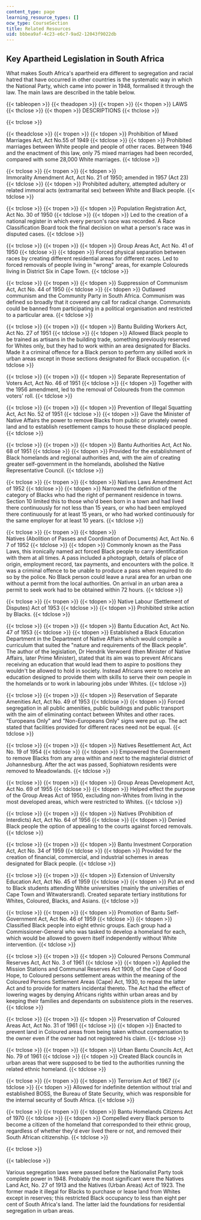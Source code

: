 ```yaml
---
content_type: page
learning_resource_types: []
ocw_type: CourseSection
title: Related Resources
uid: bbbea9af-4c23-e6c7-9ad2-12043f9022db
---
```


Key Apartheid Legislation in South Africa 
------------------------------------------

What makes South Africa's apartheid era different to segregation and racial hatred that have occurred in other countries is the systematic way in which the National Party, which came into power in 1948, formalised it through the law. The main laws are described in the table below.

{{< tableopen >}}
{{< theadopen >}}
{{< tropen >}}
{{< thopen >}}
LAWS
{{< thclose >}}
{{< thopen >}}
DESCRIPTIONS
{{< thclose >}}

{{< trclose >}}

{{< theadclose >}}
{{< tropen >}}
{{< tdopen >}}
Prohibition of Mixed Marriages Act, Act No.55 of 1949
{{< tdclose >}}
{{< tdopen >}}
Prohibited marriages between White people and people of other races. Between 1946 and the enactment of this law, only 75 mixed marriages had been recorded, compared with some 28,000 White marriages.
{{< tdclose >}}

{{< trclose >}}
{{< tropen >}}
{{< tdopen >}}
Immorality Amendment Act, Act No. 21 of 1950; amended in 1957 (Act 23) 
{{< tdclose >}}
{{< tdopen >}}
Prohibited adultery, attempted adultery or related immoral acts (extramarital sex) between White and Black people.
{{< tdclose >}}

{{< trclose >}}
{{< tropen >}}
{{< tdopen >}}
Population Registration Act, Act No. 30 of 1950
{{< tdclose >}}
{{< tdopen >}}
Led to the creation of a national register in which every person's race was recorded. A Race Classification Board took the final decision on what a person's race was in disputed cases.
{{< tdclose >}}

{{< trclose >}}
{{< tropen >}}
{{< tdopen >}}
Group Areas Act, Act No. 41 of 1950
{{< tdclose >}}
{{< tdopen >}}
Forced physical separation between races by creating different residential areas for different races. Led to forced removals of people living in "wrong" areas, for example Coloureds living in District Six in Cape Town.
{{< tdclose >}}

{{< trclose >}}
{{< tropen >}}
{{< tdopen >}}
Suppression of Communism Act, Act No. 44 of 1950
{{< tdclose >}}
{{< tdopen >}}
Outlawed communism and the Community Party in South Africa. Communism was defined so broadly that it covered any call for radical change. Communists could be banned from participating in a political organisation and restricted to a particular area.
{{< tdclose >}}

{{< trclose >}}
{{< tropen >}}
{{< tdopen >}}
Bantu Building Workers Act, Act No. 27 of 1951
{{< tdclose >}}
{{< tdopen >}}
Allowed Black people to be trained as artisans in the building trade, something previously reserved for Whites only, but they had to work within an area designated for Blacks. Made it a criminal offence for a Black person to perform any skilled work in urban areas except in those sections designated for Black occupation.
{{< tdclose >}}

{{< trclose >}}
{{< tropen >}}
{{< tdopen >}}
Separate Representation of Voters Act, Act No. 46 of 1951
{{< tdclose >}}
{{< tdopen >}}
Together with the 1956 amendment, led to the removal of Coloureds from the common voters' roll.
{{< tdclose >}}

{{< trclose >}}
{{< tropen >}}
{{< tdopen >}}
Prevention of Illegal Squatting Act, Act No. 52 of 1951
{{< tdclose >}}
{{< tdopen >}}
Gave the Minister of Native Affairs the power to remove Blacks from public or privately owned land and to establish resettlement camps to house these displaced people.
{{< tdclose >}}

{{< trclose >}}
{{< tropen >}}
{{< tdopen >}}
Bantu Authorities Act, Act No. 68 of 1951
{{< tdclose >}}
{{< tdopen >}}
Provided for the establishment of Black homelands and regional authorities and, with the aim of creating greater self-government in the homelands, abolished the Native Representative Council.
{{< tdclose >}}

{{< trclose >}}
{{< tropen >}}
{{< tdopen >}}
Natives Laws Amendment Act of 1952
{{< tdclose >}}
{{< tdopen >}}
Narrowed the definition of the category of Blacks who had the right of permanent residence in towns. Section 10 limited this to those who'd been born in a town and had lived there continuously for not less than 15 years, or who had been employed there continuously for at least 15 years, or who had worked continuously for the same employer for at least 10 years.
{{< tdclose >}}

{{< trclose >}}
{{< tropen >}}
{{< tdopen >}}
Natives (Abolition of Passes and Coordination of Documents) Act, Act No. 67 of 1952
{{< tdclose >}}
{{< tdopen >}}
Commonly known as the Pass Laws, this ironically named act forced Black people to carry identification with them at all times. A pass included a photograph, details of place of origin, employment record, tax payments, and encounters with the police. It was a criminal offence to be unable to produce a pass when required to do so by the police. No Black person could leave a rural area for an urban one without a permit from the local authorities. On arrival in an urban area a permit to seek work had to be obtained within 72 hours.
{{< tdclose >}}

{{< trclose >}}
{{< tropen >}}
{{< tdopen >}}
Native Labour (Settlement of Disputes) Act of 1953
{{< tdclose >}}
{{< tdopen >}}
Prohibited strike action by Blacks.
{{< tdclose >}}

{{< trclose >}}
{{< tropen >}}
{{< tdopen >}}
Bantu Education Act, Act No. 47 of 1953
{{< tdclose >}}
{{< tdopen >}}
Established a Black Education Department in the Department of Native Affairs which would compile a curriculum that suited the "nature and requirements of the Black people". The author of the legislation, Dr Hendrik Verwoerd (then Minister of Native Affairs, later Prime Minister), stated that its aim was to prevent Africans receiving an education that would lead them to aspire to positions they wouldn't be allowed to hold in society. Instead Africans were to receive an education designed to provide them with skills to serve their own people in the homelands or to work in labouring jobs under Whites.
{{< tdclose >}}

{{< trclose >}}
{{< tropen >}}
{{< tdopen >}}
Reservation of Separate Amenities Act, Act No. 49 of 1953
{{< tdclose >}}
{{< tdopen >}}
Forced segregation in all public amenities, public buildings and public transport with the aim of eliminating contact between Whites and other races. "Europeans Only" and "Non-Europeans Only" signs were put up. The act stated that facilities provided for different races need not be equal.
{{< tdclose >}}

{{< trclose >}}
{{< tropen >}}
{{< tdopen >}}
Natives Resettlement Act, Act No. 19 of 1954
{{< tdclose >}}
{{< tdopen >}}
Empowered the Government to remove Blacks from any area within and next to the magisterial district of Johannesburg. After the act was passed, Sophiatown residents were removed to Meadowlands.
{{< tdclose >}}

{{< trclose >}}
{{< tropen >}}
{{< tdopen >}}
Group Areas Development Act, Act No. 69 of 1955
{{< tdclose >}}
{{< tdopen >}}
Helped effect the purpose of the Group Areas Act of 1950, excluding non-Whites from living in the most developed areas, which were restricted to Whites.
{{< tdclose >}}

{{< trclose >}}
{{< tropen >}}
{{< tdopen >}}
Natives (Prohibition of Interdicts) Act, Act No. 64 of 1956
{{< tdclose >}}
{{< tdopen >}}
Denied Black people the option of appealing to the courts against forced removals.
{{< tdclose >}}

{{< trclose >}}
{{< tropen >}}
{{< tdopen >}}
Bantu Investment Corporation Act, Act No. 34 of 1959
{{< tdclose >}}
{{< tdopen >}}
Provided for the creation of financial, commercial, and industrial schemes in areas designated for Black people.
{{< tdclose >}}

{{< trclose >}}
{{< tropen >}}
{{< tdopen >}}
Extension of University Education Act, Act No. 45 of 1959
{{< tdclose >}}
{{< tdopen >}}
Put an end to Black students attending White universities (mainly the universities of Cape Town and Witwatersrand). Created separate tertiary institutions for Whites, Coloured, Blacks, and Asians.
{{< tdclose >}}

{{< trclose >}}
{{< tropen >}}
{{< tdopen >}}
Promotion of Bantu Self-Government Act, Act No. 46 of 1959
{{< tdclose >}}
{{< tdopen >}}
Classified Black people into eight ethnic groups. Each group had a Commissioner-General who was tasked to develop a homeland for each, which would be allowed to govern itself independently without White intervention.
{{< tdclose >}}

{{< trclose >}}
{{< tropen >}}
{{< tdopen >}}
Coloured Persons Communal Reserves Act, Act No. 3 of 1961
{{< tdclose >}}
{{< tdopen >}}
Applied the Mission Stations and Communal Reserves Act 1909, of the Cape of Good Hope, to Coloured persons settlement areas within the meaning of the Coloured Persons Settlement Areas (Cape) Act, 1930, to repeal the latter Act and to provide for matters incidental thereto. The Act had the effect of lowering wages by denying Africans rights within urban areas and by keeping their families and dependants on subsistence plots in the reserves.
{{< tdclose >}}

{{< trclose >}}
{{< tropen >}}
{{< tdopen >}}
Preservation of Coloured Areas Act, Act No. 31 of 1961
{{< tdclose >}}
{{< tdopen >}}
Enacted to prevent land in Coloured areas from being taken without compensation to the owner even if the owner had not registered his claim.
{{< tdclose >}}

{{< trclose >}}
{{< tropen >}}
{{< tdopen >}}
Urban Bantu Councils Act, Act No. 79 of 1961
{{< tdclose >}}
{{< tdopen >}}
Created Black councils in urban areas that were supposed to be tied to the authorities running the related ethnic homeland.
{{< tdclose >}}

{{< trclose >}}
{{< tropen >}}
{{< tdopen >}}
Terrorism Act of 1967
{{< tdclose >}}
{{< tdopen >}}
Allowed for indefinite detention without trial and established BOSS, the Bureau of State Security, which was responsible for the internal security of South Africa.
{{< tdclose >}}

{{< trclose >}}
{{< tropen >}}
{{< tdopen >}}
Bantu Homelands Citizens Act of 1970
{{< tdclose >}}
{{< tdopen >}}
Compelled every Black person to become a citizen of the homeland that corresponded to their ethnic group, regardless of whether they'd ever lived there or not, and removed their South African citizenship.
{{< tdclose >}}

{{< trclose >}}

{{< tableclose >}}

Various segregation laws were passed before the Nationalist Party took complete power in 1948. Probably the most significant were the Natives Land Act, No. 27 of 1913 and the Natives (Urban Areas) Act of 1923. The former made it illegal for Blacks to purchase or lease land from Whites except in reserves; this restricted Black occupancy to less than eight per cent of South Africa's land. The latter laid the foundations for residential segregation in urban areas.